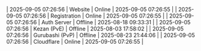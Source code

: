 | 2025-09-05 07:26:56 | Website | Online | 2025-09-05 07:26:55 |
| 2025-09-05 07:26:56 | Registration | Online | 2025-09-05 07:26:55 |
| 2025-09-05 07:26:56 | Auth Server | Offline | 2025-08-18 09:33:31 |
| 2025-09-05 07:26:56 | Kezan (PvE) | Offline | 2025-08-03 17:58:02 |
| 2025-09-05 07:26:56 | Gurubashi (PvP) | Offline | 2025-08-23 21:44:06 |
| 2025-09-05 07:26:56 | Cloudflare | Online | 2025-09-05 07:26:55 |
